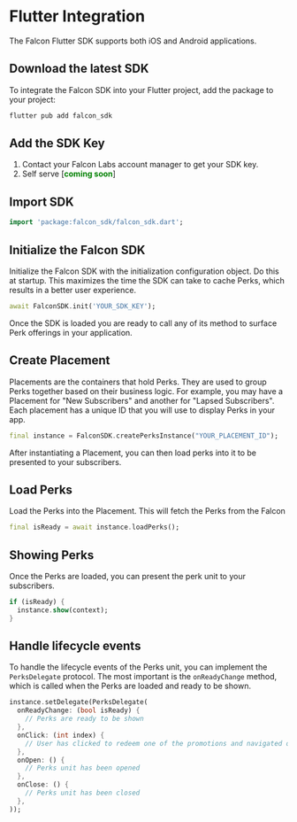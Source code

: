 # Flutter Integration

The Falcon Flutter SDK supports both iOS and Android applications.

## Download the latest SDK

To integrate the Falcon SDK into your Flutter project, add the package to your
project:

```bash
flutter pub add falcon_sdk
```

## Add the SDK Key

1. Contact your Falcon Labs account manager to get your SDK key.
2. Self serve [<span style="color: green; font-weight:bold; ">coming
   soon</span>]

## Import SDK

```dart
import 'package:falcon_sdk/falcon_sdk.dart';
```

## Initialize the Falcon SDK

Initialize the Falcon SDK with the initialization configuration object. Do this
at startup. This maximizes the time the SDK can take to cache Perks, which
results in a better user experience.

```dart
await FalconSDK.init('YOUR_SDK_KEY');
```

Once the SDK is loaded you are ready to call any of its method to surface Perk
offerings in your application.

## Create Placement

Placements are the containers that hold Perks. They are used to group Perks
together based on their business logic. For example, you may have a Placement
for "New Subscribers" and another for "Lapsed Subscribers". Each placement has a
unique ID that you will use to display Perks in your app.

```dart
final instance = FalconSDK.createPerksInstance("YOUR_PLACEMENT_ID");
```

After instantiating a Placement, you can then load perks into it to be presented
to your subscribers.

## Load Perks

Load the Perks into the Placement. This will fetch the Perks from the Falcon

```dart
final isReady = await instance.loadPerks();
```

## Showing Perks

Once the Perks are loaded, you can present the perk unit to your subscribers.

```dart
if (isReady) {
  instance.show(context);
}
```

## Handle lifecycle events

To handle the lifecycle events of the Perks unit, you can implement the
`PerksDelegate` protocol. The most important is the `onReadyChange` method,
which is called when the Perks are loaded and ready to be shown.

```dart
instance.setDelegate(PerksDelegate(
  onReadyChange: (bool isReady) {
    // Perks are ready to be shown
  },
  onClick: (int index) {
    // User has clicked to redeem one of the promotions and navigated outside the app to the perk providers page.
  },
  onOpen: () {
    // Perks unit has been opened
  },
  onClose: () {
    // Perks unit has been closed
  },
));
```
